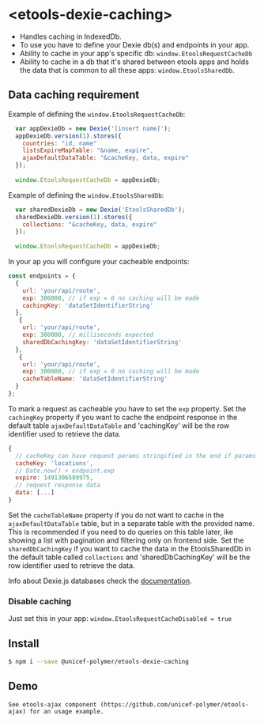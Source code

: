 # \<etools-dexie-caching\>

* Handles caching in IndexedDb.
* To use you have to define your Dexie db(s) and endpoints in your app.
* Ability to cache in your app's specific db: `window.EtoolsRequestCacheDb`
* Ability to cache in a db that it's shared between etools apps and holds the data that is common to all these apps: `window.EtoolsSharedDb`.

## Data caching requirement

Example of defining the `window.EtoolsRequestCacheDb`:

```javascript
  var appDexieDb = new Dexie('[insert name]');
  appDexieDb.version(1).stores({
    countries: "id, name"
    listsExpireMapTable: "&name, expire",
    ajaxDefaultDataTable: "&cacheKey, data, expire"
  });
  
  window.EtoolsRequestCacheDb = appDexieDb;
```

Example of defining the `window.EtoolsSharedDb`:
```javascript
  var sharedDexieDb = new Dexie('EtoolsSharedDb');
  sharedDexieDb.version(1).stores({
    collections: "&cacheKey, data, expire"
  });
  
  window.EtoolsRequestCacheDb = appDexieDb;
```


In your ap you will configure your cacheable endpoints:
```javascript
const endpoints = {
  {
    url: 'your/api/route',
    exp: 300000, // if exp = 0 no caching will be made
    cachingKey: 'dataSetIdentifierString'
  },
   {
    url: 'your/api/route',
    exp: 300000, // milliseconds expected
    sharedDbCachingKey: 'dataSetIdentifierString'
  },
   {
    url: 'your/api/route',
    exp: 300000, // if exp = 0 no caching will be made
    cacheTableName: 'dataSetIdentifierString'
  }
};
```

To mark a request as cacheable you have to set the `exp` property.
Set the `cachingKey` property if you want to cache the endpoint response in the default table `ajaxDefaultDataTable` and 'cachingKey' will be the row identifier used to retrieve the data.
```javascript
{
  // cacheKey can have request params stringified in the end if params were provided in sendRequest options
  cacheKey: 'locations',
  // Date.now() + endpoint.exp
  expire: 1491306589975,
  // request response data
  data: [...]
}
```
Set the `cacheTableName` property if you do not want to cache in the `ajaxDefaultDataTable` table, but in a separate table with the provided name.
This is recommended if you need to do queries on this table later, ike showing a list with pagination and filtering only on frontend side.
Set the  `sharedDbCachingKey` if you want to cache the data in the EtoolsSharedDb in the default table called `collections` and 'sharedDbCachingKey' will be the row identifier used to retrieve the data.


Info about Dexie.js databases check the [documentation](http://dexie.org/).

### Disable caching

Just set this in your app: `window.EtoolsRequestCacheDisabled = true`


## Install

```bash
$ npm i --save @unicef-polymer/etools-dexie-caching
```

## Demo

```
See etools-ajax component (https://github.com/unicef-polymer/etools-ajax) for an usage example.
```


